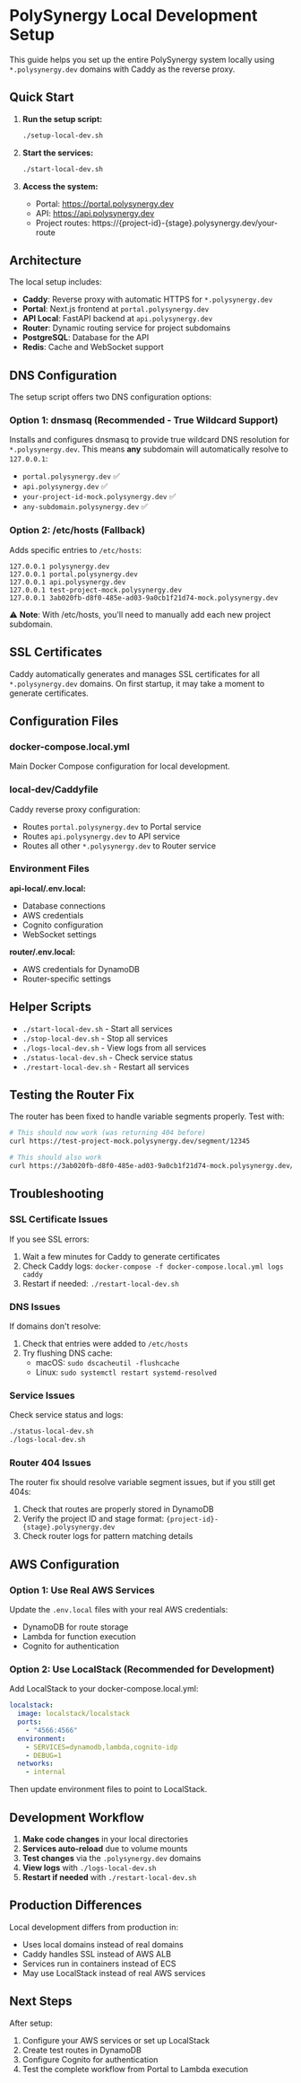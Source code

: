# PolySynergy Local Development Setup

This guide helps you set up the entire PolySynergy system locally using `*.polysynergy.dev` domains with Caddy as the reverse proxy.

## Quick Start

1. **Run the setup script:**
   ```bash
   ./setup-local-dev.sh
   ```

2. **Start the services:**
   ```bash
   ./start-local-dev.sh
   ```

3. **Access the system:**
   - Portal: https://portal.polysynergy.dev
   - API: https://api.polysynergy.dev  
   - Project routes: https://{project-id}-{stage}.polysynergy.dev/your-route

## Architecture

The local setup includes:

- **Caddy**: Reverse proxy with automatic HTTPS for `*.polysynergy.dev`
- **Portal**: Next.js frontend at `portal.polysynergy.dev`
- **API Local**: FastAPI backend at `api.polysynergy.dev`
- **Router**: Dynamic routing service for project subdomains
- **PostgreSQL**: Database for the API
- **Redis**: Cache and WebSocket support

## DNS Configuration

The setup script offers two DNS configuration options:

### Option 1: dnsmasq (Recommended - True Wildcard Support)
Installs and configures dnsmasq to provide true wildcard DNS resolution for `*.polysynergy.dev`. This means **any** subdomain will automatically resolve to `127.0.0.1`:

- `portal.polysynergy.dev` ✅
- `api.polysynergy.dev` ✅  
- `your-project-id-mock.polysynergy.dev` ✅
- `any-subdomain.polysynergy.dev` ✅

### Option 2: /etc/hosts (Fallback)
Adds specific entries to `/etc/hosts`:

```
127.0.0.1 polysynergy.dev
127.0.0.1 portal.polysynergy.dev
127.0.0.1 api.polysynergy.dev
127.0.0.1 test-project-mock.polysynergy.dev
127.0.0.1 3ab020fb-d8f0-485e-ad03-9a0cb1f21d74-mock.polysynergy.dev
```

⚠️ **Note**: With /etc/hosts, you'll need to manually add each new project subdomain.

## SSL Certificates

Caddy automatically generates and manages SSL certificates for all `*.polysynergy.dev` domains. On first startup, it may take a moment to generate certificates.

## Configuration Files

### docker-compose.local.yml
Main Docker Compose configuration for local development.

### local-dev/Caddyfile
Caddy reverse proxy configuration:
- Routes `portal.polysynergy.dev` to Portal service
- Routes `api.polysynergy.dev` to API service  
- Routes all other `*.polysynergy.dev` to Router service

### Environment Files

**api-local/.env.local:**
- Database connections
- AWS credentials
- Cognito configuration
- WebSocket settings

**router/.env.local:**
- AWS credentials for DynamoDB
- Router-specific settings

## Helper Scripts

- `./start-local-dev.sh` - Start all services
- `./stop-local-dev.sh` - Stop all services
- `./logs-local-dev.sh` - View logs from all services
- `./status-local-dev.sh` - Check service status
- `./restart-local-dev.sh` - Restart all services

## Testing the Router Fix

The router has been fixed to handle variable segments properly. Test with:

```bash
# This should now work (was returning 404 before)
curl https://test-project-mock.polysynergy.dev/segment/12345

# This should also work  
curl https://3ab020fb-d8f0-485e-ad03-9a0cb1f21d74-mock.polysynergy.dev/segment/12345
```

## Troubleshooting

### SSL Certificate Issues
If you see SSL errors:
1. Wait a few minutes for Caddy to generate certificates
2. Check Caddy logs: `docker-compose -f docker-compose.local.yml logs caddy`
3. Restart if needed: `./restart-local-dev.sh`

### DNS Issues
If domains don't resolve:
1. Check that entries were added to `/etc/hosts`
2. Try flushing DNS cache:
   - macOS: `sudo dscacheutil -flushcache`
   - Linux: `sudo systemctl restart systemd-resolved`

### Service Issues
Check service status and logs:
```bash
./status-local-dev.sh
./logs-local-dev.sh
```

### Router 404 Issues
The router fix should resolve variable segment issues, but if you still get 404s:
1. Check that routes are properly stored in DynamoDB
2. Verify the project ID and stage format: `{project-id}-{stage}.polysynergy.dev`
3. Check router logs for pattern matching details

## AWS Configuration

### Option 1: Use Real AWS Services
Update the `.env.local` files with your real AWS credentials:
- DynamoDB for route storage
- Lambda for function execution
- Cognito for authentication

### Option 2: Use LocalStack (Recommended for Development)
Add LocalStack to your docker-compose.local.yml:

```yaml
localstack:
  image: localstack/localstack
  ports:
    - "4566:4566"
  environment:
    - SERVICES=dynamodb,lambda,cognito-idp
    - DEBUG=1
  networks:
    - internal
```

Then update environment files to point to LocalStack.

## Development Workflow

1. **Make code changes** in your local directories
2. **Services auto-reload** due to volume mounts
3. **Test changes** via the `.polysynergy.dev` domains
4. **View logs** with `./logs-local-dev.sh`
5. **Restart if needed** with `./restart-local-dev.sh`

## Production Differences

Local development differs from production in:
- Uses local domains instead of real domains
- Caddy handles SSL instead of AWS ALB
- Services run in containers instead of ECS
- May use LocalStack instead of real AWS services

## Next Steps

After setup:
1. Configure your AWS services or set up LocalStack
2. Create test routes in DynamoDB
3. Configure Cognito for authentication
4. Test the complete workflow from Portal to Lambda execution